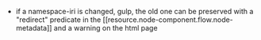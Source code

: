 
- if a namespace-iri is changed, gulp, the old one can be preserved with a "redirect" predicate in the [[resource.node-component.flow.node-metadata]] and a warning on the html page
